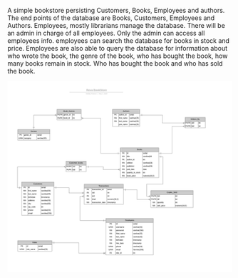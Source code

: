 A simple bookstore persisting Customers, Books, Employees and authors. The end points of the database are Books, Customers, Employees and Authors.
Employees, mostly librarians manage the database. There will be an admin in charge of all employees. Only the admin can access all employees info. employees can search the database for books in stock and price. Employees are also able to query the database for information about who wrote the book, the genre of the book, who has bought the book, how many books remain in stock. Who has bought the book and who has sold the book.

<img src="https://github.com/200406-java-react-usf/neftaly_polanco_p0/blob/master/images/RevaBookStore.png">
